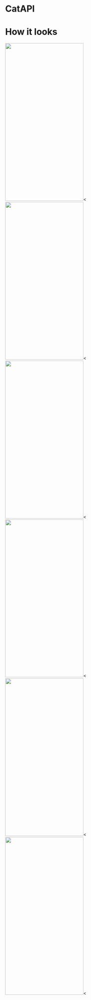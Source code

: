 #  CatAPI


# How it looks

  <img src="https://user-images.githubusercontent.com/73592197/195176663-ad2fb14e-5df9-4452-a160-976d9cd4e1bb.png" width="250" height="500" /><
<img src="https://user-images.githubusercontent.com/73592197/195173508-06d8443b-293c-4197-8dc6-9028bdc3c87d.png" width="250" height="500" /><
 <img src="https://user-images.githubusercontent.com/73592197/195173530-049a8689-5e25-4062-a43f-32b4bd39c3b7.png" width="250" height="500" /><
 <img src="https://user-images.githubusercontent.com/73592197/195175791-06d3aafd-6c9b-4fd7-beb2-6d9bc23f7f7c.png" width="250" height="500" /><
 <img src="https://user-images.githubusercontent.com/73592197/195175545-c4d6477d-ae20-4844-bba4-d03c7f6bc2ef.png" width="250" height="500" /><
  <img src="https://user-images.githubusercontent.com/73592197/195175569-c63843f6-c392-42ab-a275-c551bd99fcc4.png" width="250" height="500" /><

